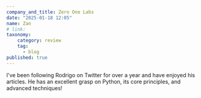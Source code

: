 ```yaml
---
company_and_title: Zero One Labs
date: "2025-01-18 12:05"
name: Zan
# link:
taxonomy:
    category: review
    tag:
      - blog
published: true
---
```


I've been following Rodrigo on Twitter for over a year and have enjoyed his articles. He has an excellent grasp on Python, its core principles, and advanced techniques!
